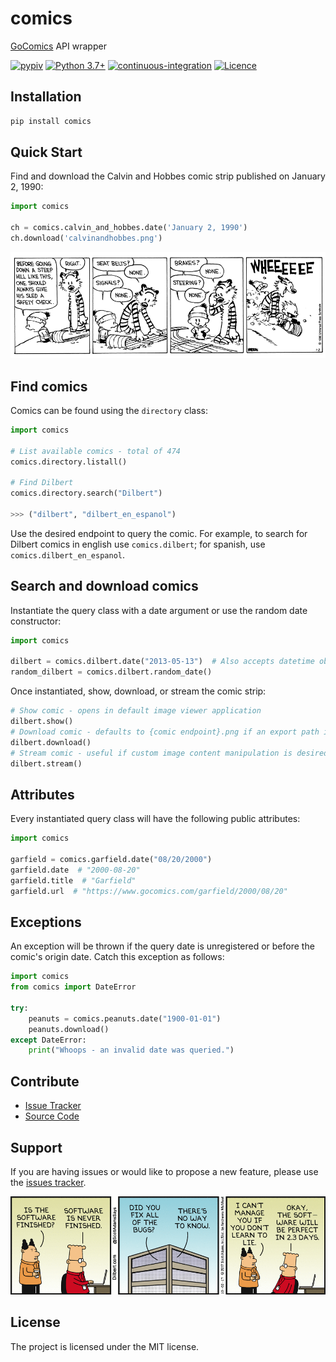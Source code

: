# comics

[GoComics](https://www.gocomics.com/) API wrapper

[![pypiv](https://img.shields.io/pypi/v/comics.svg)](https://pypi.python.org/pypi/comics)
[![Python 3.7+](https://img.shields.io/badge/python-3.7+-blue.svg)](https://www.python.org/downloads/)
[![continuous-integration](https://github.com/irahorecka/jupyterblack/workflows/continuous-integration/badge.svg?branch=master)](https://github.com/irahorecka/comics/actions)
[![Licence](https://img.shields.io/badge/license-MIT-blue.svg)](https://raw.githubusercontent.com/irahorecka/jupyterblack/master/LICENSE)

## Installation

```bash
pip install comics
```

## Quick Start

Find and download the Calvin and Hobbes comic strip published on January 2, 1990:

```python
import comics

ch = comics.calvin_and_hobbes.date('January 2, 1990')
ch.download('calvinandhobbes.png')
```

<div align="center">
    <img src="docs/calvinandhobbes.png">
</div>

## Find comics

Comics can be found using the `directory` class:

```python
import comics

# List available comics - total of 474
comics.directory.listall()

# Find Dilbert
comics.directory.search("Dilbert")

>>> ("dilbert", "dilbert_en_espanol")
```

Use the desired endpoint to query the comic. For example, to search for Dilbert comics in english use `comics.dilbert`; for spanish, use `comics.dilbert_en_espanol`.

## Search and download comics

Instantiate the query class with a date argument or use the random date constructor:

```python
import comics

dilbert = comics.dilbert.date("2013-05-13")  # Also accepts datetime object
random_dilbert = comics.dilbert.random_date()
```

Once instantiated, show, download, or stream the comic strip:

```python
# Show comic - opens in default image viewer application
dilbert.show()
# Download comic - defaults to {comic endpoint}.png if an export path is not provided. E.g., a Dilbert comic strip will be exported as "dilbert.png" in the current working directory
dilbert.download()
# Stream comic - useful if custom image content manipulation is desired
dilbert.stream()
```

## Attributes

Every instantiated query class will have the following public attributes:

```python
import comics

garfield = comics.garfield.date("08/20/2000")
garfield.date  # "2000-08-20"
garfield.title  # "Garfield"
garfield.url  # "https://www.gocomics.com/garfield/2000/08/20"
```

## Exceptions

An exception will be thrown if the query date is unregistered or before the comic's origin date. Catch this exception as follows:

```python
import comics
from comics import DateError

try:
    peanuts = comics.peanuts.date("1900-01-01")
    peanuts.download()
except DateError:
    print("Whoops - an invalid date was queried.")
```

## Contribute

- [Issue Tracker](https://github.com/irahorecka/comics/issues)
- [Source Code](https://github.com/irahorecka/comics/tree/master/comics)

## Support

If you are having issues or would like to propose a new feature, please use the [issues tracker](https://github.com/irahorecka/comics/issues).

<div align="center">
    <img src="docs/dilbert.png">
</div>

## License

The project is licensed under the MIT license.
